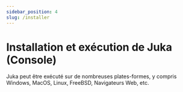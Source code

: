 ```yaml
---
sidebar_position: 4
slug: /installer
---
```


# Installation et exécution de Juka (Console)

Juka peut être exécuté sur de nombreuses plates-formes, y compris Windows, MacOS, Linux, FreeBSD, Navigateurs Web, etc.
